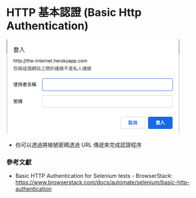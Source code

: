 # HTTP 基本認證 (Basic Http Authentication)

![](assets/basic_auth.png)

- 你可以透過將帳號密碼透過 URL 傳遞來完成認證程序

### 參考文獻

- Basic HTTP Authentication for Selenium tests - BrowserStack: <https://www.browserstack.com/docs/automate/selenium/basic-http-authentication>
